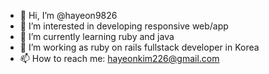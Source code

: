 - 👋 Hi, I’m @hayeon9826
- 👀 I’m interested in developing responsive web/app
- 🌱 I’m currently learning ruby and java
- 💞️ I’m working as ruby on rails fullstack developer in Korea
- 📫 How to reach me: hayeonkim226@gmail.com

<!---
hayeon9826/hayeon9826 is a ✨ special ✨ repository because its `README.md` (this file) appears on your GitHub profile.
You can click the Preview link to take a look at your changes.
--->
